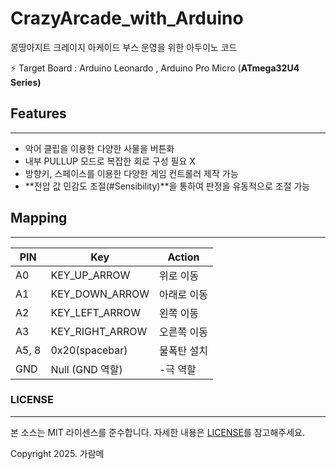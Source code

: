 # CrazyArcade_with_Arduino

몽땅아지트 크레이지 아케이드 부스 운영을 위한 아두이노 코드

<aside>

⚡ Target Board : Arduino Leonardo , Arduino Pro Micro (**ATmega32U4 Series)**

</aside>

## Features

---

- 악어 클립을 이용한 다양한 사물을 버튼화
- 내부 PULLUP 모드로 복잡한 회로 구성 필요 X
- 방향키, 스페이스를 이용한 다양한 게임 컨트롤러 제작 가능
- **전압 값 민감도 조절(#Sensibility)**을 통하여 판정을 유동적으로 조절 가능

## Mapping

---

| PIN | Key | Action |
| --- | --- | --- |
| A0 | KEY_UP_ARROW | 위로 이동 |
| A1 | KEY_DOWN_ARROW | 아래로 이동 |
| A2 | KEY_LEFT_ARROW | 왼쪽 이동 |
| A3 | KEY_RIGHT_ARROW | 오른쪽 이동 |
| A5, 8 | 0x20(spacebar) | 물폭탄 설치 |
| GND | Null (GND 역할) | -극 역할 |

### LICENSE

---

본 소스는 MIT 라이센스를 준수합니다. 자세한 내용은 [LICENSE](./LICENSE)를 참고해주세요.

Copyright 2025. 가람메